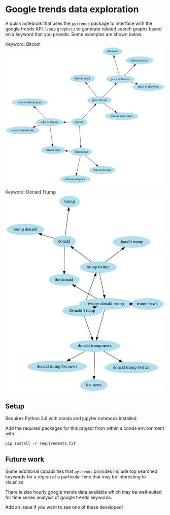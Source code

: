 # Google trends data exploration
A quick notebook that uses the `pytrends` package to interface with the google trends API. Uses `graphviz` to generate related search graphs based on a keyword that you provide. Some examples are shown below.

Keyword: Bitcoin
![](Bitcoin.png)

Keyword: Donald Trump
![](Donald-Trump.png)

## Setup
Requires Python 3.6 with conda and jupyter notebook installed.

Add the required packages for this project from within a conda environment with
```
pip install -r requirements.txt
```

## Future work
Some additional capabilities that `pytrends` provides include top searched keywords for a region at a particular time that may be interesting to visualize.

There is also hourly google trends data available which may be well-suited for time series analysis of google trends keywords. 

Add an issue if you want to see one of these developed!